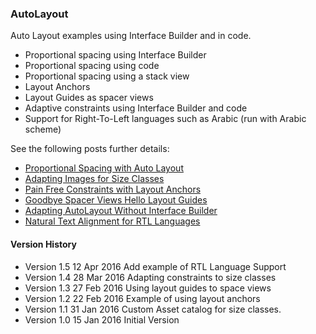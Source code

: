 ### AutoLayout

Auto Layout examples using Interface Builder and in code.

+ Proportional spacing using Interface Builder
+ Proportional spacing using code
+ Proportional spacing using a stack view
+ Layout Anchors
+ Layout Guides as spacer views
+ Adaptive constraints using Interface Builder and code
+ Support for Right-To-Left languages such as Arabic (run with Arabic scheme)

See the following posts further details:

+ [Proportional Spacing with Auto Layout](http://useyourloaf.com/blog/proportional-spacing-with-auto-layout/)
+ [Adapting Images for Size Classes](http://useyourloaf.com/blog/adapting-images-for-size-classes/)
+ [Pain Free Constraints with Layout Anchors](http://useyourloaf.com/blog/pain-free-constraints-with-layout-anchors/)
+ [Goodbye Spacer Views Hello Layout Guides](http://useyourloaf.com/blog/goodbye-spacer-views-hello-layout-guides/)
+ [Adapting AutoLayout Without Interface Builder](http://useyourloaf.com/blog/adapting-auto-layout-without-interface-builder/)
+ [Natural Text Alignment for RTL Languages](http://useyourloaf.com/blog/natural-text-alignment-for-rtl-languages/)

#### Version History

+ Version 1.5  12 Apr 2016    Add example of RTL Language Support
+ Version 1.4  28 Mar 2016    Adapting constraints to size classes
+ Version 1.3  27 Feb 2016    Using layout guides to space views
+ Version 1.2  22 Feb 2016    Example of using layout anchors
+ Version 1.1  31 Jan 2016    Custom Asset catalog for size classes.
+ Version 1.0  15 Jan 2016    Initial Version